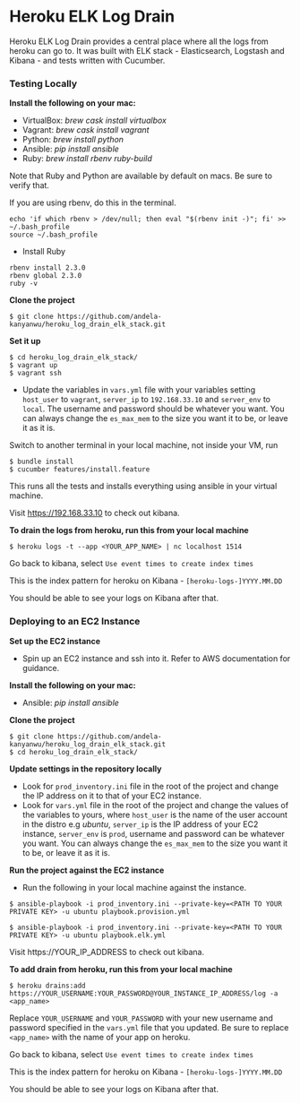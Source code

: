 # Heroku ELK Log Drain

Heroku ELK Log Drain provides a central place where all the logs from heroku can go to. It was built with ELK stack - Elasticsearch, Logstash and Kibana - and tests written with Cucumber.

### Testing Locally
**Install the following on your mac:**

- VirtualBox: _brew cask install virtualbox_
- Vagrant: _brew cask install vagrant_
- Python: _brew install python_
- Ansible: _pip install ansible_
- Ruby: _brew install rbenv ruby-build_

Note that Ruby and Python are available by default on macs. Be sure to verify that.

If you are using rbenv, do this in the terminal.

```
echo 'if which rbenv > /dev/null; then eval "$(rbenv init -)"; fi' >> ~/.bash_profile
source ~/.bash_profile
```
- Install Ruby
```
rbenv install 2.3.0
rbenv global 2.3.0
ruby -v
```

**Clone the project**
```
$ git clone https://github.com/andela-kanyanwu/heroku_log_drain_elk_stack.git
```

**Set it up**
```
$ cd heroku_log_drain_elk_stack/
$ vagrant up
$ vagrant ssh
```
- Update the variables in `vars.yml` file with your variables setting `host_user` to `vagrant`, `server_ip` to `192.168.33.10` and `server_env` to `local`. The username and password should be whatever you want. You can always change the `es_max_mem` to the size you want it to be, or leave it as it is.

Switch to another terminal in your local machine, not inside your VM, run
```
$ bundle install
$ cucumber features/install.feature
```
This runs all the tests and installs everything using ansible in your virtual machine.

Visit https://192.168.33.10 to check out kibana.

**To drain the logs from heroku, run this from your local machine**
```
$ heroku logs -t --app <YOUR_APP_NAME> | nc localhost 1514
```
Go back to kibana, select `Use event times to create index times`

This is the index pattern for heroku on Kibana - `[heroku-logs-]YYYY.MM.DD`

You should be able to see your logs on Kibana after that.

### Deploying to an EC2 Instance

**Set up the EC2 instance**

- Spin up an EC2 instance and ssh into it. Refer to AWS documentation for guidance.

**Install the following on your mac:**
- Ansible: _pip install ansible_

**Clone the project**
```
$ git clone https://github.com/andela-kanyanwu/heroku_log_drain_elk_stack.git
$ cd heroku_log_drain_elk_stack/
```
**Update settings in the repository locally**
- Look for `prod_inventory.ini` file in the root of the project and change the IP address on it to that of your EC2 instance.
- Look for `vars.yml` file in the root of the project and change the values of the variables to yours, where `host_user` is the name of the user account in the distro e.g _ubuntu_, `server_ip` is the IP address of your EC2 instance, `server_env` is `prod`, username and password can be whatever you want. You can always change the `es_max_mem` to the size you want it to be, or leave it as it is.

**Run the project against the EC2 instance**
- Run the following in your local machine against the instance.
```
$ ansible-playbook -i prod_inventory.ini --private-key=<PATH TO YOUR PRIVATE KEY> -u ubuntu playbook.provision.yml

$ ansible-playbook -i prod_inventory.ini --private-key=<PATH TO YOUR PRIVATE KEY> -u ubuntu playbook.elk.yml
```

Visit https://YOUR_IP_ADDRESS to check out kibana.

**To add drain from heroku, run this from your local machine**
```
$ heroku drains:add https://YOUR_USERNAME:YOUR_PASSWORD@YOUR_INSTANCE_IP_ADDRESS/log -a <app_name>
```
Replace `YOUR_USERNAME` and `YOUR_PASSWORD` with your new username and password specified in the `vars.yml` file that you updated. Be sure to replace `<app_name>` with the name of your app on heroku.

Go back to kibana, select `Use event times to create index times`

This is the index pattern for heroku on Kibana - `[heroku-logs-]YYYY.MM.DD`

You should be able to see your logs on Kibana after that.
